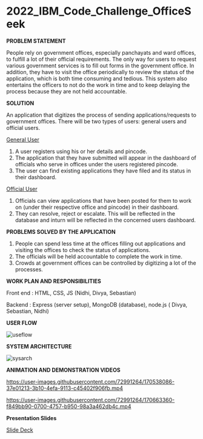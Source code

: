 # 2022_IBM_Code_Challenge_OfficeSeek

**PROBLEM STATEMENT**

People rely on government offices, especially panchayats and ward offices, to fulfill a lot of their official requirements. The only way for users to request various government services is to fill out forms in the government office. In addition, they have to visit the office periodically to review the status of the application, which is both time consuming and tedious. This system also entertains the officers to not do the work in time and to keep delaying the process because they are not held accountable.

**SOLUTION**

An application that digitizes the process of sending applications/requests to government offices.
There will be two types of users: general users and official users.

<ins>General User</ins>

1. A user registers using his or her details and pincode.
2. The application that they have submitted will appear in the dashboard of officials who serve in offices under the users registered pincode.
3. The user can find existing applications they have filed and its status in their dashboard.

<ins>Official User</ins>

1. Officials can view applications that have been posted for them to work on (under their respective office and pincode) in their dashboard.
2. They can resolve, reject or escalate. This will be reflected in the database and inturn will be reflected in the concerned users dashboard.

**PROBLEMS SOLVED BY THE APPLICATION**

1. People can spend less time at the offices filling out applications and visiting the offices to check the status of applications.
2. The officials will be held accountable to complete the work in time.
3. Crowds at government offices can be controlled by digitizing a lot of the processes.

**WORK PLAN AND RESPONSIBILITIES**

Front end : HTML, CSS, JS (Nidhi, Divya, Sebastian)

Backend : Express (server setup), MongoDB (database), node.js ( Divya, Sebastian, Nidhi)

**USER FLOW**

![useflow](https://user-images.githubusercontent.com/106172367/170689100-86d44850-877e-4365-832e-7076bd853868.jpeg)


**SYSTEM ARCHITECTURE**

![sysarch](https://user-images.githubusercontent.com/106172367/170689123-c2a8f5f3-3822-43bb-916b-4006b8e2ece4.jpeg)


**ANIMATION AND DEMONSTRATION VIDEOS**

https://user-images.githubusercontent.com/72991264/170538086-37e01213-3b10-4efa-9113-c45402f906fb.mp4



https://user-images.githubusercontent.com/72991264/170663360-f849bb90-0700-4757-b950-98a3a462db4c.mp4

**Presentation Slides**

[Slide Deck](https://docs.google.com/presentation/d/1jvzoAVM6kF4OWTHY-MbE0aiJVclyzsuBMWLxo5f87uo/edit?usp=sharing)


